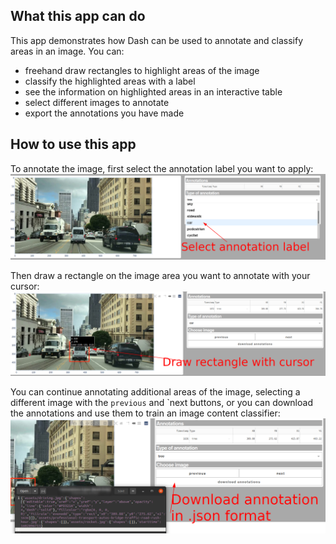 ## What this app can do
This app demonstrates how Dash can be used to annotate and classify areas in an image. You can:
- freehand draw rectangles to highlight areas of the image
- classify the highlighted areas with a label
- see the information on highlighted areas in an interactive table
- select different images to annotate
- export the annotations you have made

## How to use this app
To annotate the image, first select the annotation label you want to apply: 
![Screenshot of label selector](select_label.png)

Then draw a rectangle on the image area you want to annotate with your cursor:
![Screenshot of bounding box](draw_annotation.png)

You can continue annotating additional areas of the image, selecting a different image with the `previous` and `next
buttons, or you can download the annotations and use them to train an image content classifier:
![Screenshot of download](download_annotation.png)